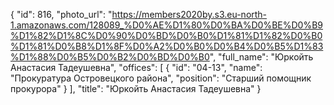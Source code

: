 {
    "id": 816,
    "photo_url": "https://members2020by.s3.eu-north-1.amazonaws.com/128089_%D0%AE%D1%80%D0%BA%D0%BE%D0%B9%D1%82%D1%8C%D0%90%D0%BD%D0%B0%D1%81%D1%82%D0%B0%D1%81%D0%B8%D1%8F%D0%A2%D0%B0%D0%B4%D0%B5%D1%83%D1%88%D0%B5%D0%B2%D0%BD%D0%B0",
    "full_name": "Юркойть Анастасия Тадеушевна",
    "offices": [
        {
            "id": "04-13",
            "name": "Прокуратура Островецкого района",
            "position": "Старший помощник прокурора"
        }
    ],
    "title": "Юркойть Анастасия Тадеушевна"
}